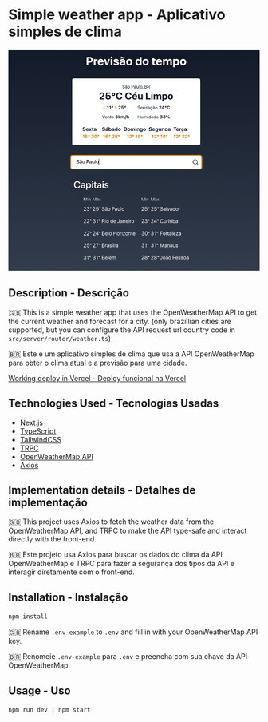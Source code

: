 # Simple weather app - Aplicativo simples de clima

![app screenshot](/public/screenshot.png)

## Description - Descrição

:uk: This is a simple weather app that uses the OpenWeatherMap API to get the current weather and forecast for a city. (only brazillian cities are supported, but you can configure the API request url country code in `src/server/router/weather.ts`)


:brazil: Este é um aplicativo simples de clima que usa a API OpenWeatherMap para obter o clima atual e a previsão para uma cidade.

[Working deploy in Vercel - Deploy funcional na Vercel](https://weather-webapp-pi.vercel.app/)

## Technologies Used - Tecnologias Usadas

- [Next.js](https://nextjs.org)
- [TypeScript](https://www.typescriptlang.org/)
- [TailwindCSS](https://tailwindcss.com)
- [TRPC](https://trpc.io)
- [OpenWeatherMap API](https://openweathermap.org/api)
- [Axios](https://axios-http.com/)

## Implementation details - Detalhes de implementação

:uk: This project uses Axios to fetch the weather data from the OpenWeatherMap API, and TRPC to make the API type-safe and interact directly with the front-end.


:brazil: Este projeto usa Axios para buscar os dados do clima da API OpenWeatherMap e TRPC para fazer a segurança dos tipos da API e interagir diretamente com o front-end.

## Installation - Instalação

```bash
npm install
```

:uk: Rename `.env-example` to `.env` and fill in with your OpenWeatherMap API key.


:brazil: Renomeie `.env-example` para `.env` e preencha com sua chave da API OpenWeatherMap.


## Usage - Uso

```bash
npm run dev | npm start
```
